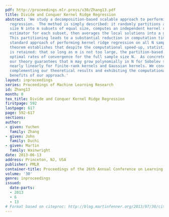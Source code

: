 ```yaml
---
pdf: http://proceedings.mlr.press/v30/Zhang13.pdf
title: Divide and Conquer Kernel Ridge Regression
abstract: 'We study a decomposition-based scalable approach to performing kernel ridge
  regression.  The method is simply described: it randomly partitions a dataset of
  size N into m subsets of equal size, computes an independent kernel ridge regression
  estimator for each subset, then averages the local solutions into a global predictor.
  This partitioning leads to a substantial reduction in computation time versus the
  standard approach of performing kernel ridge regression on all N samples. Our main
  theorem establishes that despite the computational speed-up, statistical optimality
  is retained: that so long as m is not too large, the partition-based estimate achieves
  optimal rates of convergence for the full sample size N.  As concrete examples,
  our theory guarantees that m may grow polynomially in N for Sobolev spaces, and
  nearly linearly for finite-rank kernels and Gaussian kernels. We conclude with simulations
  complementing our theoretical results and exhibiting the computational and statistical
  benefits of our approach.'
layout: inproceedings
series: Proceedings of Machine Learning Research
id: Zhang13
month: 0
tex_title: Divide and Conquer Kernel Ridge Regression
firstpage: 592
lastpage: 617
page: 592-617
sections: 
author:
- given: Yuchen
  family: Zhang
- given: John
  family: Duchi
- given: Martin
  family: Wainwright
date: 2013-06-13
address: Princeton, NJ, USA
publisher: PMLR
container-title: Proceedings of the 26th Annual Conference on Learning Theory
volume: '30'
genre: inproceedings
issued:
  date-parts:
  - 2013
  - 6
  - 13
# Format based on citeproc: http://blog.martinfenner.org/2013/07/30/citeproc-yaml-for-bibliographies/
---
```

